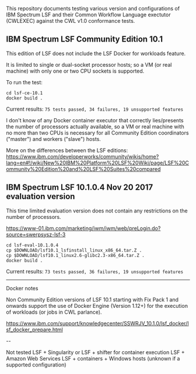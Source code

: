 This repository documents testing various version and configurations of IBM
Spectrum LSF and their Common Workflow Language exectutor (CWLEXEC) against the
CWL v1.0 conformance tests.

IBM Spectrum LSF Community Edition 10.1
---------------------------------------
This edition of LSF does not include the LSF Docker for workloads feature.

It is limited to single or dual-socket processor hosts; so a VM (or real machine) with
only one or two CPU sockets is supported.

To run the test:

```
cd lsf-ce-10.1
docker build .
```

Current results: `75 tests passed, 34 failures, 19 unsupported features`

I don't know of any Docker container executor that correctly lies/presents the
number of processors actually available, so a VM or real machine with no more
than two CPUs is necessary for all Community Edition coordinators ("master")
and workers ("slave") hosts.

More on the differences between the LSF editions:
https://www.ibm.com/developerworks/community/wikis/home?lang=en#!/wiki/New%20IBM%20Platform%20LSF%20Wiki/page/LSF%20Community%20Edition%20and%20LSF%20Suites%20compared

IBM Spectrum LSF 10.1.0.4 Nov 20 2017 evaluation version
--------------------------------------------------------

This time limited evaluation version does not contain any restrictions on the
number of processors.

https://www-01.ibm.com/marketing/iwm/iwm/web/preLogin.do?source=swerpsysz-lsf-3

```
cd lsf-eval-10.1.0.4
cp $DOWNLOAD/lsf10.1_lsfinstall_linux_x86_64.tar.Z .
cp $DOWNLOAD/lsf10.1_linux2.6-glibc2.3-x86_64.tar.Z .
docker build .
```

Current results: `73 tests passed, 36 failures, 19 unsupported features`

---
Docker notes

Non Community Edition versions of LSF 10.1 starting with Fix Pack 1 and onwards
support the use of Docker Engine (Version 1.12+) for the execution of
workloads (or jobs in CWL parlance).

https://www.ibm.com/support/knowledgecenter/SSWRJV_10.1.0/lsf_docker/lsf_docker_prepare.html

--

Not tested
LSF + Singularity or LSF + shifter for container execution
LSF + Amazon Web Services
LSF + containers + Windows hosts (unknown if a supported configuration)

